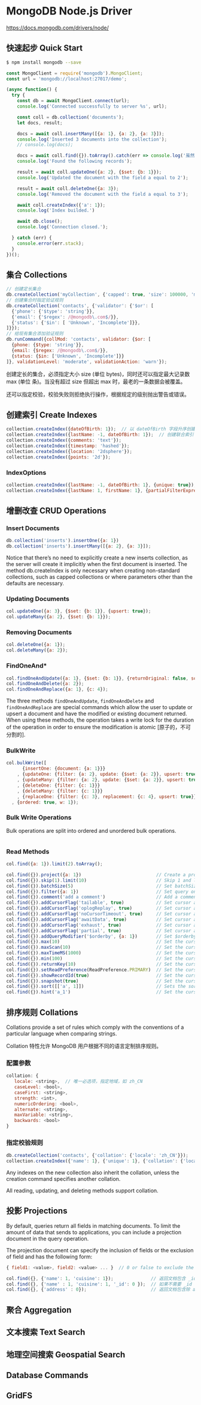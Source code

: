 # MongoDB Node.js Driver

https://docs.mongodb.com/drivers/node/

## 快速起步 Quick Start

```bash
$ npm install mongodb --save
```

```js
const MongoClient = require('mongodb').MongoClient;
const url = 'mongodb://localhost:27017/demo';

(async function() {
  try {
    const db = await MongoClient.connect(url);
    console.log('Connected successfully to server %s', url);

    const coll = db.collection('documents');
    let docs, result;

    docs = await coll.insertMany([{a: 1}, {a: 2}, {a: 3}]);
    console.log('Inserted 3 documents into the collection');
    // console.log(docs);

    docs = await coll.find({}).toArray().catch(err => console.log('虽然出错了，但程序继续执行！'));
    console.log('Found the following records');

    result = await coll.updateOne({a: 2}, {$set: {b: 1}});
    console.log('Updated the document with the field a equal to 2');

    result = await coll.deleteOne({a: 3});
    console.log('Removed the document with the field a equal to 3');

    await coll.createIndex({'a': 1});
    console.log('Index builded.')

    await db.close();
    console.log('Connection closed.');

  } catch (err) {
    console.error(err.stack);
  }
})();
```


## 集合 Collections

```js
// 创建定长集合
db.createCollection('myCollection', {'capped': true, 'size': 100000, 'max': 5000});
// 创建集合时指定验证规则
db.createCollection('contacts', {'validator': {'$or': [
  {'phone': {'$type': 'string'}},
  {'email': {'$regex': /@mongodb\.com$/}},
  {'status': {'$in': [ 'Unknown', 'Incomplete']}},
]}});
// 给现有集合添加验证规则
db.runCommand({collMod: 'contacts', validator: {$or: [
  {phone: {$type: 'string'}},
  {email: {$regex: /@mongodb\.com$/}},
  {status: {$in: ['Unknown', 'Incomplete']}}
]}, validationLevel: 'moderate', validationAction: 'warn'});
```

创建定长的集合，必须指定大小 size (单位 bytes)，同时还可以指定最大记录数 max (单位 条)。当没有超过 size 但超出 max 时，最老的一条数据会被覆盖。

还可以指定校验，校验失败则拒绝执行操作，根据规定的级别抛出警告或错误。


## 创建索引 Create Indexes

```js
collection.createIndex({dateOfBirth: 1});  // 以 dateOfBirth 字段升序创建索引，1 指升序 -1 降序
collection.createIndex({lastName: -1, dateOfBirth: 1});  // 创建联合索引
collection.createIndex({comments: 'text'});
collection.createIndex({timestamp: 'hashed'});
collection.createIndex({location: '2dsphere'});
collection.createIndex({points: '2d'});
```

### IndexOptions

```js
collection.createIndex({lastName: -1, dateOfBirth: 1}, {unique: true});
collection.createIndex({lastName: 1, firstName: 1}, {partialFilterExpression: {points: {$gt: 5}}});
```


## 增删改查 CRUD Operations

### Insert Documents

```js
db.collection('inserts').insertOne({a: 1})
db.collection('inserts').insertMany([{a: 2}, {a: 3}]);
```

Notice that there’s no need to explicitly create a new inserts collection, as the server will create it implicitly when the first document is inserted.
The method db.createIndex is only necessary when creating non-standard collections, such as capped collections or where parameters other than the defaults are necessary.

### Updating Documents

```js
col.updateOne({a: 3}, {$set: {b: 1}}, {upsert: true});
col.updateMany({a: 2}, {$set: {b: 1}});
```

### Removing Documents

```js
col.deleteOne({a: 1});
col.deleteMany({a: 2});
```

### FindOneAnd*

```js
col.findOneAndUpdate({a: 1}, {$set: {b: 1}}, {returnOriginal: false, sort: [[a, 1]], upsert: true});
col.findOneAndDelete({a: 2});
col.findOneAndReplace({a: 1}, {c: 4});
```

The three methods `findOneAndUpdate`, `findOneAndDelete` and `findOneAndReplace` are special commands which allow the user to update or upsert a document and have the modified or existing document returned. When using these methods, the operation takes a write lock for the duration of the operation in order to ensure the modification is atomic [原子的，不可分割的].

### BulkWrite

```js
col.bulkWrite([
      {insertOne: {document: {a: 1}}}
    , {updateOne: {filter: {a: 2}, update: {$set: {a: 2}}, upsert: true}}
    , {updateMany: {filter: {a: 2}, update: {$set: {a: 2}}, upsert: true}}
    , {deleteOne: {filter: {c: 1}}}
    , {deleteMany: {filter: {c: 1}}}
    , {replaceOne: {filter: {c: 3}, replacement: {c: 4}, upsert: true}}]
  , {ordered: true, w: 1});
```

### Bulk Write Operations

Bulk operations are split into ordered and unordered bulk operations.

```js

```

### Read Methods

```js
col.find({a: 1}).limit(2).toArray();

```

```js
col.find({}).project({a: 1})                            // Create a projection of field a
col.find({}).skip(1).limit(10)                          // Skip 1 and limit 10
col.find({}).batchSize(5)                               // Set batchSize on cursor to 5
col.find({}).filter({a: 1})                             // Set query on the cursor
col.find({}).comment('add a comment')                   // Add a comment to the query
col.find({}).addCursorFlag('tailable', true)            // Set cursor as tailable
col.find({}).addCursorFlag('oplogReplay', true)         // Set cursor as oplogReplay
col.find({}).addCursorFlag('noCursorTimeout', true)     // Set cursor as noCursorTimeout
col.find({}).addCursorFlag('awaitData', true)           // Set cursor as awaitData
col.find({}).addCursorFlag('exhaust', true)             // Set cursor as exhaust
col.find({}).addCursorFlag('partial', true)             // Set cursor as partial
col.find({}).addQueryModifier('$orderby', {a: 1})       // Set $orderby {a: 1}
col.find({}).max(10)                                    // Set the cursor maxScan
col.find({}).maxScan(10)                                // Set the cursor maxScan
col.find({}).maxTimeMS(1000)                            // Set the cursor maxTimeMS
col.find({}).min(100)                                   // Set the cursor min
col.find({}).returnKey(10)                              // Set the cursor returnKey
col.find({}).setReadPreference(ReadPreference.PRIMARY)  // Set the cursor readPreference
col.find({}).showRecordId(true)                         // Set the cursor showRecordId
col.find({}).snapshot(true)                             // Set the cursor snapshot
col.find({}).sort([['a', 1]])                           // Sets the sort order of the cursor query
col.find({}).hint('a_1')                                // Set the cursor hint
```


## 排序规则 Collations

Collations provide a set of rules which comply with the conventions of a particular language when comparing strings.

Collation 特性允许 MongoDB 用户根据不同的语言定制排序规则。

### 配置参数

```js
collation: {
   locale: <string>,  // 唯一必选项，指定地域，如 zh_CN
   caseLevel: <bool>,
   caseFirst: <string>,
   strength: <int>,
   numericOrdering: <bool>,
   alternate: <string>,
   maxVariable: <string>,
   backwards: <bool>
}
```

### 指定校验规则

```js
db.createCollection('contacts', {'collation': {'locale': 'zh_CN'}});
collection.createIndex({'name': 1}, {'unique': 1}, {'collation': {'locale': 'en_US'}});
```

Any indexes on the new collection also inherit the collation, unless the creation command specifies another collation.

All reading, updating, and deleting methods support collation.


## 投影 Projections

By default, queries return all fields in matching documents. To limit the amount of data that sends to applications, you can include a projection document in the query operation.

The projection document can specify the inclusion of fields or the exclusion of field and has the following form:

```js
{ field1: <value>, field2: <value> ... }  // 0 or false to exclude the field, 1 or true to include it
```

```js
col.find({}, {'name': 1, 'cuisine': 1});              // 返回文档包含 _id name cuisine 三个字段
col.find({}, {'name' : 1, 'cuisine': 1, '_id': 0 });  // 如果不需要 _id 字段，必须显示注明
col.find({}, {'address' : 0});                        // 返回文档包含除 address 外的其他字段
```

## 聚合 Aggregation

## 文本搜索 Text Search

## 地理空间搜索 Geospatial Search

## Database Commands

## GridFS














